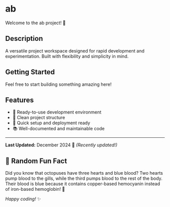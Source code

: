 # ab

Welcome to the ab project! 🚀

## Description

A versatile project workspace designed for rapid development and experimentation. Built with flexibility and simplicity in mind.

## Getting Started

Feel free to start building something amazing here!

## Features

- 🔧 Ready-to-use development environment
- 📁 Clean project structure
- 🚀 Quick setup and deployment ready
- 📚 Well-documented and maintainable code

---

**Last Updated:** December 2024 📅 _(Recently updated!)_

## 🎲 Random Fun Fact

Did you know that octopuses have three hearts and blue blood? Two hearts pump blood to the gills, while the third pumps blood to the rest of the body. Their blood is blue because it contains copper-based hemocyanin instead of iron-based hemoglobin! 🐙

*Happy coding!* ✨
